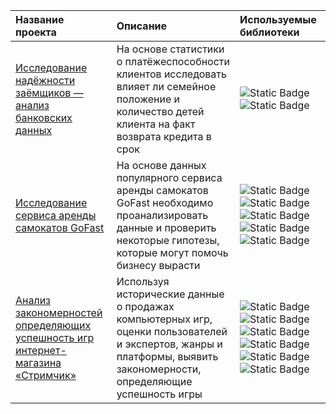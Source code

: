 | Название проекта | Описание | Используемые библиотеки | 
| :---------------------- | :---------------------- | :---------------------- |
| [Исследование надёжности заёмщиков — анализ банковских данных](https://github.com/Sevav/Projects_practicum_data_analyst/blob/b434154d47f824c232c55cf398ea934bb41a84c6/practicum_data_borrower/%D0%98%D1%81%D1%81%D0%BB%D0%B5%D0%B4%D0%BE%D0%B2%D0%B0%D0%BD%D0%B8%D0%B5%20%D0%BD%D0%B0%D0%B4%D0%B5%D0%B6%D0%BD%D0%BE%D1%81%D1%82%D0%B8%20%D0%B7%D0%B0%D0%B5%D0%BC%D1%89%D0%B8%D0%BA%D0%BE%D0%B2.ipynb) | На основе статистики о платёжеспособности клиентов исследовать влияет ли семейное положение и количество детей клиента на факт возврата кредита в срок | ![Static Badge](https://img.shields.io/badge/Python-%23FCCC1C) ![Static Badge](https://img.shields.io/badge/Pandas-%231C5A7D) |
| [Исследование сервиса аренды самокатов GoFast](https://github.com/Sevav/Projects_practicum_data_analyst/blob/b434154d47f824c232c55cf398ea934bb41a84c6/data_scooter_rental/%D0%98%D1%81%D1%81%D0%BB%D0%B5%D0%B4%D0%BE%D0%B2%D0%B0%D0%BD%D0%B8%D0%B5%20%D1%81%D0%B5%D1%80%D0%B2%D0%B8%D1%81%D0%B0%20%D0%B0%D1%80%D0%B5%D0%BD%D0%B4%D1%8B%20%D1%81%D0%B0%D0%BC%D0%BE%D0%BA%D0%B0%D1%82%D0%BE%D0%B2%20GoFast.ipynb) | На основе данных популярного сервиса аренды самокатов GoFast необходимо проанализировать данные и проверить некоторые гипотезы, которые могут помочь бизнесу вырасти | ![Static Badge](https://img.shields.io/badge/Python-%23FCCC1C) ![Static Badge](https://img.shields.io/badge/Pandas-%231C5A7D) ![Static Badge](https://img.shields.io/badge/Matplotlib-%23749CCC) ![Static Badge](https://img.shields.io/badge/NumPy-%23043444) ![Static Badge](https://img.shields.io/badge/SciPy-%239D9EEC) |
| [Анализ закономерностей определяющих успешность игр интернет-магазина «Стримчик»](https://github.com/Sevav/Projects_practicum_data_analyst/blob/bb2cbf2f18b1eede02041ce47d29e9bf20fd8ae9/data_online_store/%D0%90%D0%BD%D0%B0%D0%BB%D0%B8%D0%B7%20%D0%B7%D0%B0%D0%BA%D0%BE%D0%BD%D0%BE%D0%BC%D0%B5%D1%80%D0%BD%D0%BE%D1%81%D1%82%D0%B5%D0%B9%20%D0%BE%D0%BF%D1%80%D0%B5%D0%B4%D0%B5%D0%BB%D1%8F%D1%8E%D1%89%D0%B8%D1%85%20%D1%83%D1%81%D0%BF%D0%B5%D1%88%D0%BD%D0%BE%D1%81%D1%82%D1%8C%20%D0%B8%D0%B3%D1%80%20%D0%B8%D0%BD%D1%82%D0%B5%D1%80%D0%BD%D0%B5%D1%82-%D0%BC%D0%B0%D0%B3%D0%B0%D0%B7%D0%B8%D0%BD%D0%B0%20%C2%AB%D0%A1%D1%82%D1%80%D0%B8%D0%BC%D1%87%D0%B8%D0%BA%C2%BB.ipynb) | Используя исторические данные о продажах компьютерных игр, оценки пользователей и экспертов, жанры и платформы, выявить закономерности, определяющие успешность игры | ![Static Badge](https://img.shields.io/badge/Python-%23FCCC1C) ![Static Badge](https://img.shields.io/badge/Pandas-%231C5A7D) ![Static Badge](https://img.shields.io/badge/Matplotlib-%23749CCC) ![Static Badge](https://img.shields.io/badge/NumPy-%23043444) ![Static Badge](https://img.shields.io/badge/SciPy-%239D9EEC) ![Static Badge](https://img.shields.io/badge/Seaborn-%232E346C) |
